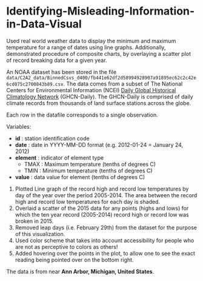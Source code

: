 # Identifying-Misleading-Information-in-Data-Visual

Used real world weather data to display the minimum and maximum temperature for a range of dates using line graphs. Additionally, demonstrated procedure of composite charts, by overlaying a scatter plot of record breaking data for a given year.

An NOAA dataset has been stored in the file `data/C2A2_data/BinnedCsvs_d400/fb441e62df2d58994928907a91895ec62c2c42e6cd075c2700843b89.csv`. The data comes from a subset of The National Centers for Environmental Information (NCEI) [Daily Global Historical Climatology Network](https://www1.ncdc.noaa.gov/pub/data/ghcn/daily/readme.txt) (GHCN-Daily). The GHCN-Daily is comprised of daily climate records from thousands of land surface stations across the globe.

Each row in the datafile corresponds to a single observation.

Variables:
* **id** : station identification code
* **date** : date in YYYY-MM-DD format (e.g. 2012-01-24 = January 24, 2012)
* **element** : indicator of element type
    * TMAX : Maximum temperature (tenths of degrees C)
    * TMIN : Minimum temperature (tenths of degrees C)
* **value** : data value for element (tenths of degrees C)
 
1. Plotted Line graph of the record high and record low temperatures by day of the year over the period 2005-2014. The area between the record high and record low temperatures for each day is shaded.
2. Overlaid a scatter of the 2015 data for any points (highs and lows) for which the ten year record (2005-2014) record high or record low was broken in 2015.
3. Removed leap days (i.e. February 29th) from the dataset for the purpose of this visualization.
4. Used color scheme that takes into account accessibility for people who are not as perceptive to colors as others!
5. Added hovering over the points in the plot, to allow one to see the exact reading being pointed over on the bottom right.

The data is from near **Ann Arbor, Michigan, United States**.

